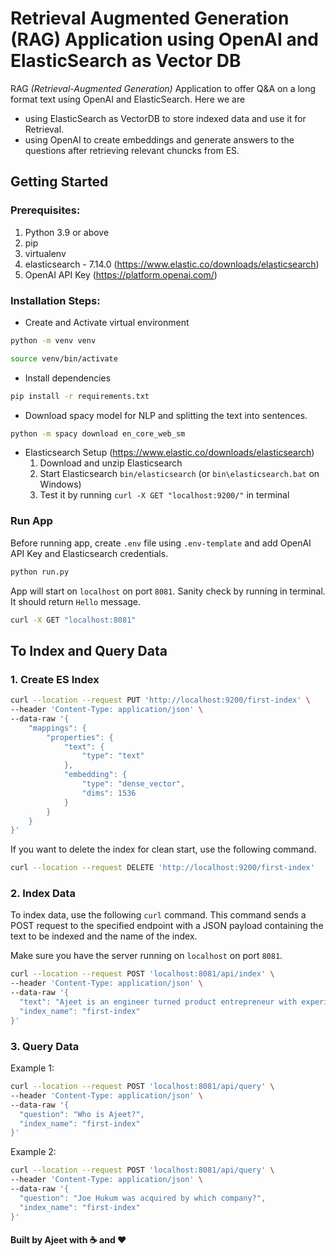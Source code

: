 # Retrieval Augmented Generation (RAG) Application using OpenAI and ElasticSearch as Vector DB

RAG *(Retrieval-Augmented Generation)* Application to offer Q&A on a long format text using OpenAI and
ElasticSearch. Here we are

- using ElasticSearch as VectorDB to store indexed data and use it for Retrieval.
- using OpenAI to create embeddings and generate answers to the questions after retrieving relevant chuncks from ES.

## Getting Started

### Prerequisites:

1. Python 3.9 or above
2. pip
3. virtualenv
4. elasticsearch - 7.14.0 (https://www.elastic.co/downloads/elasticsearch)
5. OpenAI API Key (https://platform.openai.com/)

### Installation Steps:

- Create and Activate virtual environment

```bash
python -m venv venv
```

```bash
source venv/bin/activate
```

- Install dependencies

```bash
pip install -r requirements.txt
```

- Download spacy model for NLP and splitting the text into sentences.

```bash
python -m spacy download en_core_web_sm
```

- Elasticsearch Setup (https://www.elastic.co/downloads/elasticsearch)
    1. Download and unzip Elasticsearch
    2. Start Elasticsearch `bin/elasticsearch` (or `bin\elasticsearch.bat` on Windows)
    3. Test it by running `curl -X GET "localhost:9200/"` in terminal

### Run App

Before running app, create `.env` file using `.env-template` and add OpenAI API Key and Elasticsearch credentials.

```bash
python run.py
```

App will start on `localhost` on port `8081`. Sanity check by running in terminal. It should return `Hello` message.

```bash
curl -X GET "localhost:8081"
```

## To Index and Query Data

### 1. Create ES Index

```bash
curl --location --request PUT 'http://localhost:9200/first-index' \
--header 'Content-Type: application/json' \
--data-raw '{
    "mappings": {
        "properties": {
            "text": {
                "type": "text"
            },
            "embedding": {
                "type": "dense_vector",
                "dims": 1536
            }
        }
    }
}'
```

If you want to delete the index for clean start, use the following command.

```bash
curl --location --request DELETE 'http://localhost:9200/first-index'
```

### 2. Index Data

To index data, use the following `curl` command. This command sends a POST request to the specified endpoint with a JSON
payload containing the text to be indexed and the name of the index.

Make sure you have the server running on `localhost` on port `8081`.

```bash
curl --location --request POST 'localhost:8081/api/index' \
--header 'Content-Type: application/json' \
--data-raw '{
  "text": "Ajeet is an engineer turned product entrepreneur with experience in AI, SaaS, HealthTech and EdTech. He is a technology enthusiast and loves to work on new technologies. He was a founding member of leading health-tech startups HealthKart and TATA 1mg in India. He was the founder of Joe Hukum, a chatbot platform which was acquired by Freshworks. After Freshworks, he founded Seekho.ai to solve for the skill gap in Indian higher education. Currently, he is on a break and is exploring GenAI to solve for the next meaningful problem. He is passionate about solving zero to one problems and building products that can impact millions of lives.",
  "index_name": "first-index"
}'
```

### 3. Query Data

Example 1:

```bash
curl --location --request POST 'localhost:8081/api/query' \
--header 'Content-Type: application/json' \
--data-raw '{
  "question": "Who is Ajeet?",
  "index_name": "first-index"
}'
```

Example 2:

```bash
curl --location --request POST 'localhost:8081/api/query' \
--header 'Content-Type: application/json' \
--data-raw '{
  "question": "Joe Hukum was acquired by which company?",
  "index_name": "first-index"
}'
```

#### Built by Ajeet with ☕️ and ❤️
